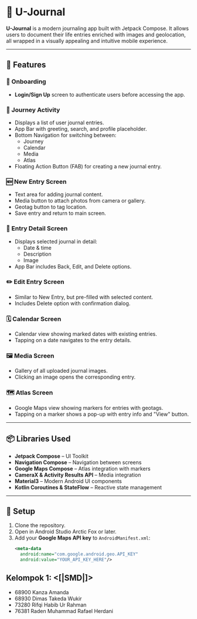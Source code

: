 # 📝 U-Journal

**U-Journal** is a modern journaling app built with Jetpack Compose. It allows users to document their life entries enriched with images and geolocation, all wrapped in a visually appealing and intuitive mobile experience.

---

## 🚀 Features

### 🔐 Onboarding
- **Login/Sign Up** screen to authenticate users before accessing the app.

### 📘 Journey Activity
- Displays a list of user journal entries.
- App Bar with greeting, search, and profile placeholder.
- Bottom Navigation for switching between:
  - Journey
  - Calendar
  - Media
  - Atlas
- Floating Action Button (FAB) for creating a new journal entry.

### 🆕 New Entry Screen
- Text area for adding journal content.
- Media button to attach photos from camera or gallery.
- Geotag button to tag location.
- Save entry and return to main screen.

### 📄 Entry Detail Screen
- Displays selected journal in detail:
  - Date & time
  - Description
  - Image
- App Bar includes Back, Edit, and Delete options.

### ✏️ Edit Entry Screen
- Similar to New Entry, but pre-filled with selected content.
- Includes Delete option with confirmation dialog.

### 🗓️ Calendar Screen
- Calendar view showing marked dates with existing entries.
- Tapping on a date navigates to the entry details.

### 🖼️ Media Screen
- Gallery of all uploaded journal images.
- Clicking an image opens the corresponding entry.

### 🗺️ Atlas Screen
- Google Maps view showing markers for entries with geotags.
- Tapping on a marker shows a pop-up with entry info and "View" button.

---

## 📦 Libraries Used

- **Jetpack Compose** – UI Toolkit
- **Navigation Compose** – Navigation between screens
- **Google Maps Compose** – Atlas integration with markers
- **CameraX & Activity Results API** – Media integration
- **Material3** – Modern Android UI components
- **Kotlin Coroutines & StateFlow** – Reactive state management

---

## 🔧 Setup

1. Clone the repository.
2. Open in Android Studio Arctic Fox or later.
3. Add your **Google Maps API key** to `AndroidManifest.xml`:
   ```xml
   <meta-data
     android:name="com.google.android.geo.API_KEY"
     android:value="YOUR_API_KEY_HERE"/>

## Kelompok 1: <[|SMD|]>

- 68900	Kanza Amanda
- 68930	Dimas Takeda Wukir
- 73280	Rifqi Habib Ur Rahman
- 76381	Raden Muhammad Rafael Herdani
